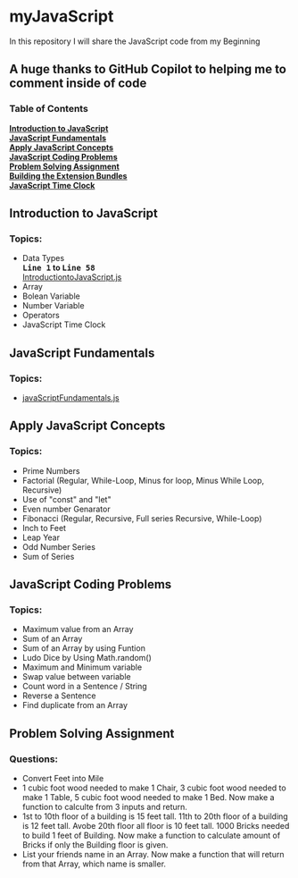 # myJavaScript
In this repository I will share the JavaScript code from my Beginning
## A huge thanks to GitHub Copilot to helping me to comment inside of code
### Table of Contents
**[Introduction to JavaScript](#introduction-to-javascript)**<br>
**[JavaScript Fundamentals](#javascript-fundamentals)**<br>
**[Apply JavaScript Concepts](#apply-javascript-concepts)**<br>
**[JavaScript Coding Problems](#javascript-coding-problems)**<br>
**[Problem Solving Assignment](#problem-solving-assignment)**<br>
**[Building the Extension Bundles](#building-the-extension-bundles)**<br>
**[JavaScript Time Clock](#javascript-time-clock)**<br>

## Introduction to JavaScript
### Topics:
- Data Types **<br>
<kbd>Line 1</kbd> to <kbd>Line 58</kbd>**<br>[IntroductiontoJavaScript.js](https://github.com/nomandhoni-cs/myJavaScriptJourney/blob/master/introductionToJavaScript/IntroductiontoJavaScript.js)
- Array
- Bolean Variable
- Number Variable 
- Operators
- JavaScript Time Clock
## JavaScript Fundamentals
### Topics:
- [javaScriptFundamentals.js](https://github.com/nomandhoni-cs/myJavaScriptJourney/blob/master/javaScriptFundamentals/jsfundamentals.js)
## Apply JavaScript Concepts
### Topics:
- Prime Numbers
- Factorial (Regular, While-Loop, Minus for loop, Minus While Loop, Recursive)
- Use of "const" and "let"
- Even number Genarator
- Fibonacci (Regular, Recursive, Full series Recursive, While-Loop)
- Inch to Feet
- Leap Year
- Odd Number Series
- Sum of Series
## JavaScript Coding Problems
### Topics:
- Maximum value from an Array
- Sum of an Array
- Sum of an Array by using Funtion
- Ludo Dice by Using Math.random()
- Maximum and Minimum variable
- Swap value between variable
- Count word in a Sentence / String
- Reverse a Sentence
- Find duplicate from an Array
## Problem Solving Assignment
### Questions:
- Convert Feet into Mile
- 1 cubic foot wood needed to make 1 Chair, 3 cubic foot wood needed to make 1 Table, 5 cubic foot wood needed to make 1 Bed. Now make a function to calculte from 3 inputs and return.
- 1st to 10th floor of a building is 15 feet tall. 11th to 20th floor of a building is 12 feet tall. Avobe 20th floor all floor is 10 feet tall. 1000 Bricks needed to build 1 feet of Building. Now make a function to calculate amount of Bricks if only the Building floor is given.
- List your friends name in an Array. Now make a function that will return from that Array, which name is smaller.
<!--Vs Code Version Testing 1.34 -->
